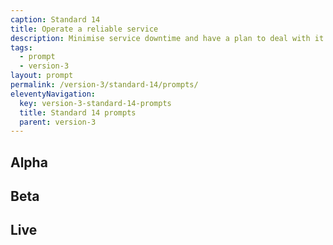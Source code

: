 ```yaml
---
caption: Standard 14
title: Operate a reliable service
description: Minimise service downtime and have a plan to deal with it when it does happen.
tags:
  - prompt
  - version-3
layout: prompt
permalink: /version-3/standard-14/prompts/
eleventyNavigation:
  key: version-3-standard-14-prompts
  title: Standard 14 prompts
  parent: version-3
---
```


## Alpha

## Beta

## Live
